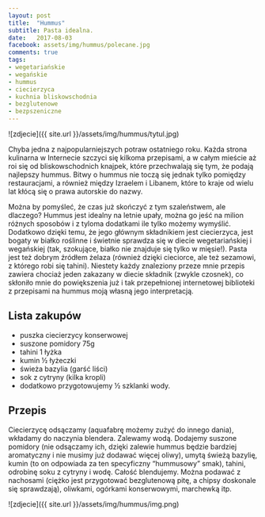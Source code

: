 ```yaml
---
layout: post
title:  "Hummus"
subtitle: Pasta idealna.
date:   2017-08-03
facebook: assets/img/hummus/polecane.jpg
comments: true
tags:
- wegetariańskie
- wegańskie
- hummus
- ciecierzyca
- kuchnia bliskowschodnia
- bezglutenowe
- bezpszeniczne
---
```


![zdjecie]({{ site.url }}/assets/img/hummus/tytul.jpg)

Chyba jedna z najpopularniejszych potraw ostatniego roku. Każda strona kulinarna w Internecie szczyci się kilkoma przepisami, a w całym mieście aż roi się od bliskowschodnich knajpek, które przechwalają się tym, że podają najlepszy hummus. Bitwy o hummus nie toczą się jednak tylko pomiędzy restauracjami, a również między Izraelem i Libanem, które to kraje od wielu lat kłócą się o prawa autorskie do nazwy.

Można by pomyśleć, że czas już skończyć z tym szaleństwem, ale dlaczego? Hummus jest idealny na letnie upały, można go jeść na milion różnych sposobów i z tyloma dodatkami ile tylko możemy wymyślić. Dodatkowo dzięki temu, że jego głównym składnikiem jest ciecierzyca, jest bogaty w białko roślinne i świetnie sprawdza się w diecie wegetariańskiej i wegańskiej (tak, szokujące, białko nie znajduje się tylko w mięsie!). Pasta jest też dobrym źródłem żelaza (również dzięki cieciorce, ale też sezamowi, z którego robi się tahini).
Niestety każdy znaleziony przeze mnie przepis zawiera chociaż jeden zakazany w diecie składnik (zwykle czosnek), co skłoniło mnie do powiększenia już i tak przepełnionej internetowej biblioteki z przepisami na hummus moją własną jego interpretacją. 

## Lista zakupów

* puszka ciecierzycy konserwowej
* suszone pomidory  75g
* tahini 1 łyżka
* kumin ½ łyżeczki
* świeża bazylia (garść liści)
* sok z cytryny (kilka kropli)
* dodatkowo przygotowujemy ½ szklanki wody.

## Przepis

Ciecierzycę odsączamy (aquafabrę możemy zużyć do innego dania), wkładamy do naczynia blendera. Zalewamy wodą. Dodajemy suszone pomidory (nie odsączamy ich, dzięki zalewie hummus będzie bardziej aromatyczny i nie musimy już dodawać więcej oliwy), umytą świeżą bazylię, kumin (to on odpowiada za ten specyficzny “hummusowy” smak), tahini, odrobinę soku z cytryny i wodę. Całość blendujemy. 
Można podawać z nachosami (ciężko jest przygotować bezglutenową pitę, a chipsy doskonale się sprawdzają), oliwkami, ogórkami konserwowymi, marchewką itp.

![zdjecie]({{ site.url }}/assets/img/hummus/img.png)